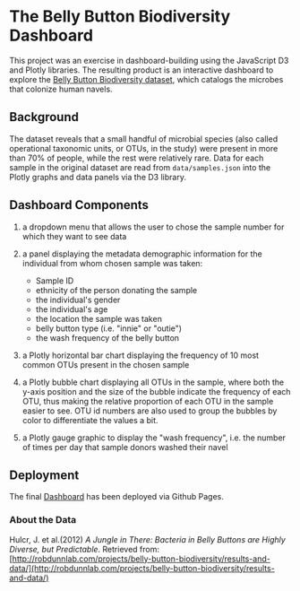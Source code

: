 # The Belly Button Biodiversity Dashboard
This project was an exercise in dashboard-building using the JavaScript D3 and Plotly libraries. The resulting product is an interactive dashboard to explore the [Belly Button Biodiversity dataset](http://robdunnlab.com/projects/belly-button-biodiversity/), which catalogs the microbes that colonize human navels.

## Background
The dataset reveals that a small handful of microbial species (also called operational taxonomic units, or OTUs, in the study) were present in more than 70% of people, while the rest were relatively rare. Data for each sample in the original dataset are read from `data/samples.json` into the Plotly graphs and data panels via the D3 library. 

## Dashboard Components
1. a dropdown menu that allows the user to chose the sample number for which they want to see data

2. a panel displaying the metadata demographic information for the individual from whom chosen sample was taken:
    * Sample ID
    * ethnicity of the person donating the sample
    * the individual's gender
    * the individual's age
    * the location the sample was taken
    * belly button type (i.e. "innie" or "outie")
    * the wash frequency of the belly button

3. a Plotly horizontal bar chart displaying the frequency of 10 most common OTUs present in the chosen sample

4. a Plotly bubble chart displaying all OTUs in the sample, where both the y-axis position and the size of the bubble indicate the frequency of each OTU, thus making the relative proportion of each OTU in the sample easier to see. OTU id numbers are also used to group the bubbles by color to differentiate the values a bit. 

5. a Plotly gauge graphic to display the "wash frequency", i.e. the number of times per day that sample donors washed their navel

## Deployment
The final [Dashboard](https://patelpurvip.github.io/JS-Plotly-challenge/) has been deployed via Github Pages.

### About the Data
Hulcr, J. et al.(2012) _A Jungle in There: Bacteria in Belly Buttons are Highly Diverse, but Predictable_. Retrieved from: [http://robdunnlab.com/projects/belly-button-biodiversity/results-and-data/](http://robdunnlab.com/projects/belly-button-biodiversity/results-and-data/)